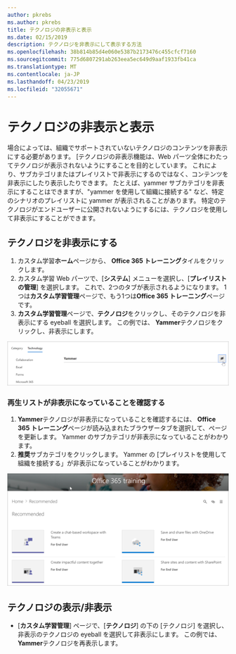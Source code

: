 ```yaml
---
author: pkrebs
ms.author: pkrebs
title: テクノロジの非表示と表示
ms.date: 02/15/2019
description: テクノロジを非表示にして表示する方法
ms.openlocfilehash: 38b814b85d4e060e5387b2173476c455cfcf7160
ms.sourcegitcommit: 775d6807291ab263eea5ec649d9aaf1933fb41ca
ms.translationtype: MT
ms.contentlocale: ja-JP
ms.lasthandoff: 04/23/2019
ms.locfileid: "32055671"
---
```

# <a name="hide-and-show-technology"></a>テクノロジの非表示と表示

場合によっては、組織でサポートされていないテクノロジのコンテンツを非表示にする必要があります。 [テクノロジの非表示機能は、Web パーツ全体にわたってテクノロジが表示されないようにすることを目的としています。 これにより、サブカテゴリまたはプレイリストで非表示にするのではなく、コンテンツを非表示にしたり表示したりできます。 たとえば、yammer サブカテゴリを非表示にすることはできますが、"yammer を使用して組織に接続する" など、特定のシナリオのプレイリストに yammer が表示されることがあります。 特定のテクノロジがエンドユーザーに公開されないようにするには、テクノロジを使用して非表示にすることができます。 

## <a name="hide-a-technology"></a>テクノロジを非表示にする

1. カスタム学習**ホーム**ページから、 **Office 365 トレーニング**タイルをクリックします。
2. カスタム学習 Web パーツで、[**システム**] メニューを選択し、[**プレイリストの管理**] を選択します。 これで、2つのタブが表示されるようになります。 1つは**カスタム学習管理**ページで、もう1つは**Office 365 トレーニング**ページです。 
3. **カスタム学習管理**ページで、**テクノロジ**をクリックし、そのテクノロジを非表示にする eyeball を選択します。 この例では、 **Yammer**テクノロジをクリックし、非表示にします。  

![cg-hidetech](media/cg-hidetech.png)

### <a name="verify-the-playlist-is-hidden"></a>再生リストが非表示になっていることを確認する
1. **Yammer**テクノロジが非表示になっていることを確認するには、 **Office 365 トレーニング**ページが読み込まれたブラウザータブを選択して、ページを更新します。 Yammer のサブカテゴリが非表示になっていることがわかります。 
2. **推奨**サブカテゴリをクリックします。 Yammer の [プレイリストを使用して組織を接続する」が非表示になっていることがわかります。 

![cg-hidetechrefresh](media/cg-hidetechrefresh.png)

## <a name="unhide-a-technology"></a>テクノロジの表示/非表示

- [**カスタム学習管理**] ページで、[**テクノロジ**] の下の [テクノロジ] を選択し、非表示のテクノロジの eyeball を選択して非表示にします。 この例では、 **Yammer**テクノロジを再表示します。 
